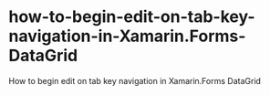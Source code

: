 # how-to-begin-edit-on-tab-key-navigation-in-Xamarin.Forms-DataGrid
How to begin edit on tab key navigation in Xamarin.Forms DataGrid
